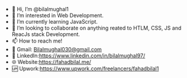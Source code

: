 - 👋 Hi, I’m @bilalmughal1
- 👀 I’m interested in Web Development.
- 🌱 I’m currently learning JavaScript.
- 💞️ I’m looking to collaborate on anything reated to HTLM, CSS, JS and ReacJs stack Development.
- 📫 How to reach me! 
- 📧 Gmail: Bilalmughal030@gmail.com 
- 🔗 LinkedIn:https://www.linkedin.com/in/bilalmughal97/
- 🌐 Website:https://fahadbilal.me/ 
- 🆙 Upwork:https://www.upwork.com/freelancers/fahadbilal1

<!---
bilalmughal1/bilalmughal1 is a ✨ special ✨ repository because its `README.md` (this file) appears on your GitHub profile.
You can click the Preview link to take a look at your changes.
--->

